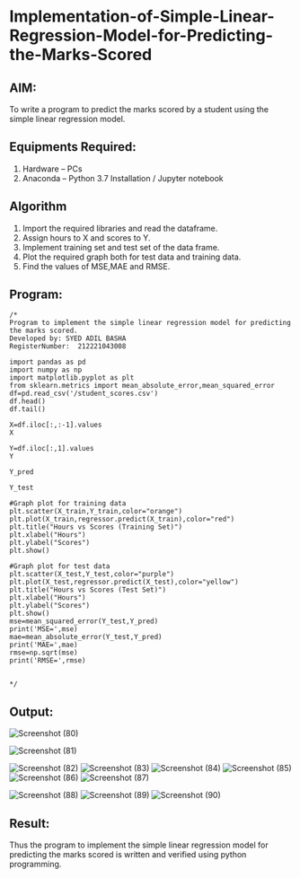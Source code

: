 # Implementation-of-Simple-Linear-Regression-Model-for-Predicting-the-Marks-Scored

## AIM:
To write a program to predict the marks scored by a student using the simple linear regression model.

## Equipments Required:
1. Hardware – PCs
2. Anaconda – Python 3.7 Installation / Jupyter notebook

## Algorithm
1. Import the required libraries and read the dataframe.
2. Assign hours to X and scores to Y.
3. Implement training set and test set of the data frame.
4. Plot the required graph both for test data and training data.
5. Find the values of MSE,MAE and RMSE.

## Program:
```
/*
Program to implement the simple linear regression model for predicting the marks scored.
Developed by: SYED ADIL BASHA
RegisterNumber:  212221043008

import pandas as pd
import numpy as np
import matplotlib.pyplot as plt
from sklearn.metrics import mean_absolute_error,mean_squared_error
df=pd.read_csv('/student_scores.csv')
df.head()
df.tail()

X=df.iloc[:,:-1].values
X

Y=df.iloc[:,1].values
Y

Y_pred

Y_test

#Graph plot for training data
plt.scatter(X_train,Y_train,color="orange")
plt.plot(X_train,regressor.predict(X_train),color="red")
plt.title("Hours vs Scores (Training Set)")
plt.xlabel("Hours")
plt.ylabel("Scores")
plt.show()

#Graph plot for test data
plt.scatter(X_test,Y_test,color="purple")
plt.plot(X_test,regressor.predict(X_test),color="yellow")
plt.title("Hours vs Scores (Test Set)")
plt.xlabel("Hours")
plt.ylabel("Scores")
plt.show()
mse=mean_squared_error(Y_test,Y_pred)
print('MSE=',mse)
mae=mean_absolute_error(Y_test,Y_pred)
print('MAE=',mae)
rmse=np.sqrt(mse)
print('RMSE=',rmse)


*/
```

## Output:
![Screenshot (80)](https://github.com/SYEDADILBASHA1/Implementation-of-Simple-Linear-Regression-Model-for-Predicting-the-Marks-Scored/assets/134796157/66639be4-684b-4fe8-836f-5343fdbc5644)

![Screenshot (81)](https://github.com/SYEDADILBASHA1/Implementation-of-Simple-Linear-Regression-Model-for-Predicting-the-Marks-Scored/assets/134796157/8c92c05c-5a6a-4057-bf64-b700ef0689a9)

![Screenshot (82)](https://github.com/SYEDADILBASHA1/Implementation-of-Simple-Linear-Regression-Model-for-Predicting-the-Marks-Scored/assets/134796157/1e4b25ac-1a7a-4814-8330-91660dcec5f0)
![Screenshot (83)](https://github.com/SYEDADILBASHA1/Implementation-of-Simple-Linear-Regression-Model-for-Predicting-the-Marks-Scored/assets/134796157/37ff425f-7836-482e-8057-b0f547a673db)
![Screenshot (84)](https://github.com/SYEDADILBASHA1/Implementation-of-Simple-Linear-Regression-Model-for-Predicting-the-Marks-Scored/assets/134796157/20ad45a6-cea2-47f7-b8eb-09ad826b79fd)
![Screenshot (85)](https://github.com/SYEDADILBASHA1/Implementation-of-Simple-Linear-Regression-Model-for-Predicting-the-Marks-Scored/assets/134796157/903624d7-f181-4486-857b-7e6ce2c0adab)
![Screenshot (86)](https://github.com/SYEDADILBASHA1/Implementation-of-Simple-Linear-Regression-Model-for-Predicting-the-Marks-Scored/assets/134796157/d18a9d87-1b32-4213-8c2c-9361437a962a)
![Screenshot (87)](https://github.com/SYEDADILBASHA1/Implementation-of-Simple-Linear-Regression-Model-for-Predicting-the-Marks-Scored/assets/134796157/178a0cd7-1a15-4235-857f-5d4f190cc41c)

![Screenshot (88)](https://github.com/SYEDADILBASHA1/Implementation-of-Simple-Linear-Regression-Model-for-Predicting-the-Marks-Scored/assets/134796157/aa93d408-cffb-4017-8fe6-838640b08aff)
![Screenshot (89)](https://github.com/SYEDADILBASHA1/Implementation-of-Simple-Linear-Regression-Model-for-Predicting-the-Marks-Scored/assets/134796157/2f7a57e0-5ae8-4daa-ac37-5315cbb210af)
![Screenshot (90)](https://github.com/SYEDADILBASHA1/Implementation-of-Simple-Linear-Regression-Model-for-Predicting-the-Marks-Scored/assets/134796157/265dfb5b-deea-4160-ba4e-72e122b5b642)



## Result:
Thus the program to implement the simple linear regression model for predicting the marks scored is written and verified using python programming.
